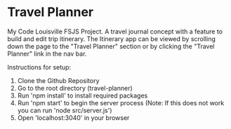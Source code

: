 # Travel Planner

My Code Louisville FSJS Project.  A travel journal concept with a feature to build and edit trip itinerary.  The Itinerary app can be viewed by scrolling down the page to the "Travel Planner" section or by clicking the "Travel Planner" link in the nav bar.

Instructions for setup:
1. Clone the Github Repository
2. Go to the root directory (travel-planner)
3. Run 'npm install' to install required packages
4. Run 'npm start' to begin the server process (Note: If this does not work you can run 'node src/server.js')
5. Open 'localhost:3040' in your browser
